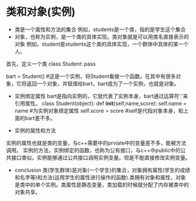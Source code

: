 # 类和对象(实例)

+ 类是一个属性和方法的集合
例如，students是一个类，指的是学生这个集合
+ 对象，也称为实例，是一个类的具体实现。类对象就是可以用类名直接表示的对象
例如，student是students这个类的具体实现，一个群体中具体的某一个人。

首先，定义一个类
class Student:
	pass

bart = Student() #这是一个实例，将Student看做一个函数。在其中有很多对象，它将返回一个对象，并赋值给bart，bart成为了一个实例，也就是对象。

+ 实例绑定属性
bart是指向实例的，它就代表了实例本身，bart通过运算符'.'来引用属性。
class Student(object):
	def __init__(self,name,score):
		self.name = name    #为实例对象绑定属性
		self.score = score #self是代指对象本身，和上面的bart差不多。

+ 实例的属性和方法

实例的属性也就是类的变量，与c++需要中的prviate中的变量差不多，能被方法调用。
实例的方法，实例绑定的函数，也称为公有接口，与c++中public中的公共接口类似。实例能够通过公共接口调用实例变量。但是不能直接修改实例变量。	

+ conclusion
类(学生群体)是对象(一个学生)的集合，对象拥有属性(学生的成绩和名字等)和方法(运用学生的属性进行操作的函数).类拥有对象和属性，对象是类中的单个实例。类属性是静态变量，类加载的时候就分配了内存被类中的对象共享。
